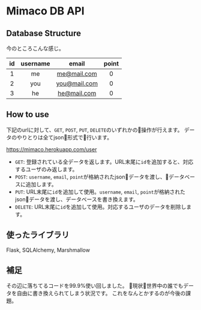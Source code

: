 # Mimaco DB API
## Database Structure
今のところこんな感じ。

| id | username | email | point|
|:---:|:---:|:---:|:---:|
| 1 | me | me@mail.com | 0 |
| 2 | you | you@mail.com | 0 |
| 3 | he | he@mail.com | 0 |

## How to use
下記のurlに対して、`GET`, `POST`, `PUT`, `DELETE`のいずれかの操作が行えます。
データのやりとりは全てjson形式で行います。

https://mimaco.herokuapp.com/user

* `GET`: 登録されている全データを返します。URL末尾に`id`を追加すると、対応するユーザのみ返します。
* `POST`: `username`, `email`, `point`が格納されたjsonデータを渡し、データベースに追加します。
* `PUT`: URL末尾に`id`を追加して使用。`username`, `email`, `point`が格納されたjsonデータを渡し、データベースを書き換えます。
* `DELETE`: URL末尾に`id`を追加して使用。対応するユーザのデータを削除します。

## 使ったライブラリ
Flask, SQLAlchemy, Marshmallow

## 補足
その辺に落ちてるコードを99.9%使い回しました。
現状世界中の誰でもデータを自由に書き換えられてしまう状況です。
これをなんとかするのが今後の課題。
